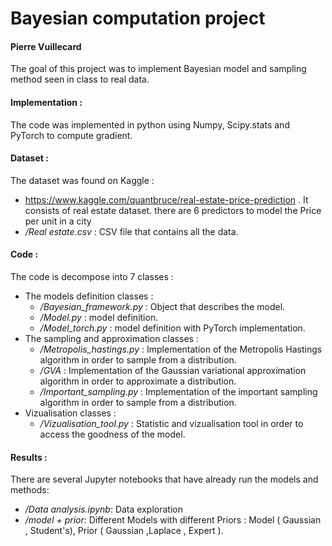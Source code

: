 # Bayesian computation project 
#### Pierre Vuillecard 
The goal of this project was to implement Bayesian model and sampling method seen in class to real data.

#### Implementation :
The code was implemented in python using Numpy, Scipy.stats and PyTorch to compute gradient. 

#### Dataset :
The dataset was found on Kaggle :
 - https://www.kaggle.com/quantbruce/real-estate-price-prediction . It consists of real estate dataset. there are 6 predictors to model the Price per unit in a city 
 - */Real estate.csv* : CSV file that contains all the data.

#### Code :
The code is decompose into 7 classes :
- The models definition classes :
    - */Bayesian_framework.py* : Object that describes the model.
    - */Model.py* : model definition.
    - */Model_torch.py* : model definition with PyTorch implementation.
- The sampling and approximation classes :
    - */Metropolis_hastings.py* : Implementation of the Metropolis Hastings algorithm in order to sample from a distribution.
    - */GVA* : Implementation of the Gaussian variational approximation algorithm in order to approximate a distribution.
    - */Important_sampling.py* : Implementation of the important sampling algorithm in order to sample from a distribution.
- Vizualisation classes :
    - */Vizualisation_tool.py* : Statistic and vizualisation tool in order to access the goodness of the model.

#### Results :
There are several Jupyter notebooks that have already run the models and methods:
- */Data analysis.ipynb*: Data exploration 
- */model + prior*: Different Models with different Priors : Model ( Gaussian , Student's), Prior ( Gaussian ,Laplace , Expert ).

